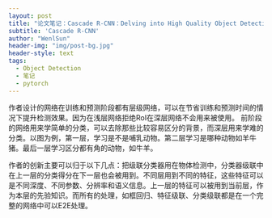 ```yaml
---
layout: post
title: "论文笔记：Cascade R-CNN：Delving into High Quality Object Detection"
subtitle: 'Cascade R-CNN'
author: "WenlSun"
header-img: "img/post-bg.jpg"
header-style: text
tags:
  - Object Detection
  - 笔记
  - pytorch
---
```




作者设计的网络在训练和预测阶段都有层级网络，可以在节省训练和预测时间的情况下提升检测效果。因为在浅层网络拒绝RoI在深层网络不会用来被使用。 前阶段的网络用来学简单的分类，可以去除那些比较容易区分的背景，而深层用来学难的分类。以图为例，第一层，学习是不是哺乳动物。第二层学习是哪种动物如羊牛猪。最后一层学习区分都有角的动物，如牛羊。



作者的创新主要可以归于以下几点：把级联分类器用在物体检测中，分类器级联中在上一层的分类得分在下一层也会被用到。不同层用到不同的特征，这些特征可以是不同深度、不同参数、分辨率和语义信息。上一层的特征可以被用到当前层，作为本层的先验知识。而所有的处理，如框回归、特征级联、分类级联都是在一个完整的网络中可以E2E处理。
